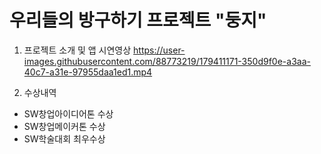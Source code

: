 # 우리들의 방구하기 프로젝트 "둥지"

1. 프로젝트 소개 및 앱 시연영상
https://user-images.githubusercontent.com/88773219/179411171-350d9f0e-a3aa-40c7-a31e-97955daa1ed1.mp4

2. 수상내역
- SW창업아이디어톤 수상
- SW창업메이커톤 수상
- SW학술대회 최우수상



